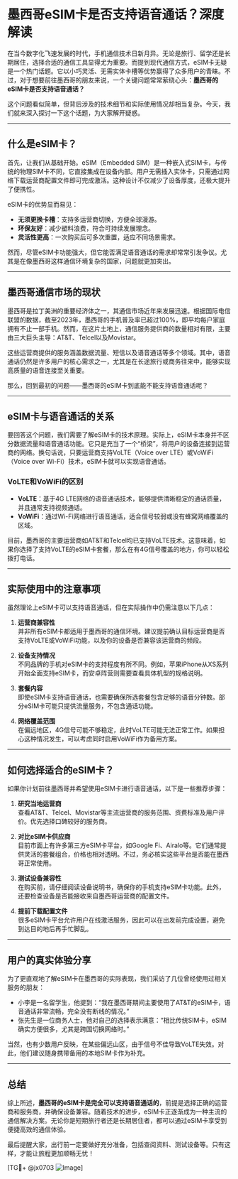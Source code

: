 # 墨西哥eSIM卡是否支持语音通话？深度解读

在当今数字化飞速发展的时代，手机通信技术日新月异。无论是旅行、留学还是长期居住，选择合适的通信工具显得尤为重要。而提到现代通信方式，eSIM卡无疑是一个热门话题。它以小巧灵活、无需实体卡槽等优势赢得了众多用户的青睐。不过，对于想要前往墨西哥的朋友来说，一个关键问题常常萦绕心头：**墨西哥的eSIM卡是否支持语音通话？**

这个问题看似简单，但背后涉及的技术细节和实际使用情况却相当复杂。今天，我们就来深入探讨一下这个话题，为大家解开疑惑。

---

## 什么是eSIM卡？

首先，让我们从基础开始。eSIM（Embedded SIM）是一种嵌入式SIM卡，与传统的物理SIM卡不同，它直接集成在设备内部。用户无需插入实体卡，只需通过网络下载运营商配置文件即可完成激活。这种设计不仅减少了设备厚度，还极大提升了便携性。

eSIM卡的优势显而易见：
- **无须更换卡槽**：支持多运营商切换，方便全球漫游。
- **环保友好**：减少塑料浪费，符合可持续发展理念。
- **灵活性更高**：一次购买后可多次重置，适应不同场景需求。

然而，尽管eSIM卡功能强大，但它能否满足语音通话的需求却常常引发争议。尤其是在像墨西哥这样通信环境复杂的国家，问题就更加突出。

---

## 墨西哥通信市场的现状

墨西哥是拉丁美洲的重要经济体之一，其通信市场近年来发展迅速。根据国际电信联盟的数据，截至2023年，墨西哥的手机普及率已超过100%，即平均每户家庭拥有不止一部手机。然而，在这片土地上，通信服务提供商的数量相对有限，主要由三大巨头主导：AT&T、Telcel以及Movistar。

这些运营商提供的服务涵盖数据流量、短信以及语音通话等多个领域。其中，语音通话仍然是许多用户的核心需求之一，尤其是在长途旅行或商务往来中，能够实现高质量的语音连接至关重要。

那么，回到最初的问题——墨西哥的eSIM卡到底能不能支持语音通话呢？

---

## eSIM卡与语音通话的关系

要回答这个问题，我们需要了解eSIM卡的技术原理。实际上，eSIM卡本身并不区分数据流量和语音通话功能。它只是充当了一个“桥梁”，将用户的设备连接到运营商的网络。换句话说，只要运营商支持VoLTE（Voice over LTE）或VoWiFi（Voice over Wi-Fi）技术，eSIM卡就可以实现语音通话。

### VoLTE和VoWiFi的区别

- **VoLTE**：基于4G LTE网络的语音通话技术，能够提供清晰稳定的通话质量，并且通常支持视频通话。
- **VoWiFi**：通过Wi-Fi网络进行语音通话，适合信号较弱或没有蜂窝网络覆盖的区域。

目前，墨西哥的主要运营商如AT&T和Telcel均已支持VoLTE技术。这意味着，如果你选择了支持VoLTE的eSIM卡套餐，那么在有4G信号覆盖的地方，你可以轻松拨打电话。

---

## 实际使用中的注意事项

虽然理论上eSIM卡可以支持语音通话，但在实际操作中仍需注意以下几点：

1. **运营商兼容性**  
   并非所有eSIM卡都适用于墨西哥的通信环境。建议提前确认目标运营商是否支持VoLTE或VoWiFi功能，以及你的设备是否兼容该运营商的频段。

2. **设备支持情况**  
   不同品牌的手机对eSIM卡的支持程度有所不同。例如，苹果iPhone从XS系列开始全面支持eSIM卡，而安卓阵营则需要查看具体机型的规格说明。

3. **套餐内容**  
   即使eSIM卡支持语音通话，也需要确保所选套餐包含足够的语音分钟数。部分eSIM卡可能只提供流量服务，不包含通话功能。

4. **网络覆盖范围**  
   在偏远地区，4G信号可能不够稳定，此时VoLTE可能无法正常工作。如果担心这种情况发生，可以考虑同时启用VoWiFi作为备用方案。

---

## 如何选择适合的eSIM卡？

如果你计划前往墨西哥并希望使用eSIM卡进行语音通话，以下是一些推荐步骤：

1. **研究当地运营商**  
   查看AT&T、Telcel、Movistar等主流运营商的服务范围、资费标准及用户评价。优先选择口碑较好的服务商。

2. **对比eSIM卡供应商**  
   目前市面上有许多第三方eSIM卡平台，如Google Fi、Airalo等。它们通常提供灵活的套餐组合，价格也相对透明。不过，务必核实这些平台是否能在墨西哥正常使用。

3. **测试设备兼容性**  
   在购买前，请仔细阅读设备说明书，确保你的手机支持eSIM卡功能。此外，还要检查设备是否能接收来自墨西哥运营商的配置文件。

4. **提前下载配置文件**  
   很多eSIM卡平台允许用户在线激活服务，因此可以在出发前完成设置，避免到达目的地后再手忙脚乱。

---

## 用户的真实体验分享

为了更直观地了解eSIM卡在墨西哥的实际表现，我们采访了几位曾经使用过相关服务的朋友：

- 小李是一名留学生，他提到：“我在墨西哥期间主要使用了AT&T的eSIM卡，语音通话非常流畅，完全没有断线的情况。”
- 张先生是一位商务人士，他对自己的选择表示满意：“相比传统SIM卡，eSIM确实方便很多，尤其是跨国切换网络时。”

当然，也有少数用户反映，在某些偏远山区，由于信号不佳导致VoLTE失效。对此，他们建议随身携带备用的本地SIM卡作为补充。

---

## 总结

综上所述，**墨西哥的eSIM卡是完全可以支持语音通话的**，前提是选择正确的运营商和服务商，并确保设备兼容。随着技术的进步，eSIM卡正逐渐成为一种主流的通信解决方案。无论你是短期旅行者还是长期居住者，都可以通过eSIM卡享受到便捷高效的通信体验。

最后提醒大家，出行前一定要做好充分准备，包括查阅资料、测试设备等。只有这样，才能让旅程更加顺畅无忧！

[TG💪+ @jx0703 ![Image](https://github.com/user-attachments/assets/dbca1d08-cadb-493c-b0ec-ad6f7a83f270)]